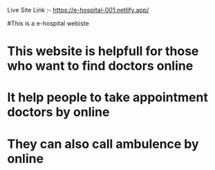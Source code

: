 Live Site Link :- https://e-hospital-001.netlify.app/

#This is a e-hospital webiste
# This website is helpfull for those who want to find doctors online
# It help people to take appointment doctors by online
# They can also call ambulence by online
